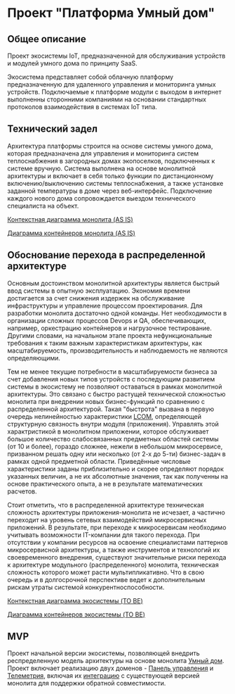 # Проект "Платформа Умный дом"

## Общее описание
Проект экосистемы IoT, предназначенной для обслуживания устройств и модулей умного дома по принципу SaaS.

Экосистема представляет собой облачную платформу предназначенную для удаленного управления и мониторинга умных устройств. Подключаемые к платформе модули с выходом в интернет выполненны сторонними компаниями на основании стандартных протоколов взаимодействия в системах IoT типа.

## Технический задел
Архитектура платформы строится на основе системы умного дома, которая предназначена для управления и мониторинга систем теплоснабжения в загородных домах экопоселков, подключенных к системе вручную. Система выполнена на основе монолитной архитектуры и включает в себя только функции по дистанционному включению/выключению системы теплоснабжения, а также установке заданной температуры в доме через веб-интерфейс. Подключение каждого нового дома сопровождается выездом технического специалиста на объект.

[Контекстная диаграмма монолита (AS IS)](http://127.0.0.1:8081/architecture/AS%20IS/context/)

[Диаграмма контейнеров монолита (AS IS)](http://127.0.0.1:8081/architecture/AS%20IS/container/)

## Обоснование перехода в распределенной архитектуре 
Основным достоинством монолитной архитектуры является быстрый ввод системы в опытную эксплуатацию. Экономия времени достигается за счет снижения издержек на обслуживание инфраструктуры и управление процессом проектирования. Для разработки монолита достаточно одной команды. Нет необходимости в организации сложных процессов Devops и QA, обеспечивающих, например, оркестрацию контейнеров и нагрузочное тестирование. Другими словами, на начальном этапе проекта нефункциональные требования к таким важным характеристикам архитектуры, как масштабируемость, производительность и наблюдаемость не являются определяющими.

Тем не менее текущие потребности в масштабируемости бизнеса за счет добавления новых типов устройств с последующим развитием системы в экосистему не позволяют оставаться в рамках монолитной архитектуры. Это связано с быстро растущей технической сложностью монолита при внедрении новых бизнес-функций по сравнению с распределенной архитектурой. Такая "быстрота" вызвана в первую очередь нелинейностью характеристики [LCOM](https://studfile.net/preview/899467/page:7/), определяющей структурную связность внутри модуля (приложения). Управлять этой характристикой в монолитном приложении, которое обслуживает большое количество слабосвязанных предметных областей системы (от 10 и более), гораздо сложнее, нежели в небольшом микросервисе, призванном решать одну или несколько (от 2-х до 5-ти) бизнес-задач в рамках одной предметной области. Приведённые числовые характеристики заданы приблизительно и скорее определяют порядок указанных величин, а не их абсолютные значения, так как полученны на основе практического опыта, а не в результате математических расчетов.

Стоит отметить, что в распределенной архитектуре техническая сложность архитектуры приложения-монолита не исчезает, а частично переходит на уровень сетевых взаимодействий микросервисных приложений. В результате, при переходе к микросервисам необходимо учитывать возможности IT-компании для такого перехода. При отсутствии у компании ресурсов на освоение специалистами паттернов микросервисной архитектуры, а также инструментов и технологий их своевременного внедрения, существуют значительные риски перехода к архитектуре модульного (распределенного) монолита, техническая сложность которого может расти мультипликативно. Что в свою очередь и в долгосрочной перспективе ведет к дополнительным рискам утраты системой конкурентноспособности.

[Контекстная диаграмма экосистемы (TO BE)](http://127.0.0.1:8081/architecture/TO%20BE/context/)

[Диаграмма контейнеров экосистемы (TO BE)](http://127.0.0.1:8081/architecture/TO%20BE/container/)


## MVP
Проект начальной версии экосистемы, позволяющей внедрить респределенную модель архитектуры на основе монолита [Умный дом](http://127.0.0.1:8081/architecture/AS%20IS/context/). Проект включает реализацию двух доменов - [Панель управления](http://127.0.0.1:8081/architecture/TO%20BE/MVP/components/control-panel/) и [Телеметрия](http://127.0.0.1:8081/architecture/TO%20BE/MVP/components/telemetry/), включая их [интеграцию](http://127.0.0.1:8081/architecture/TO%20BE/MVP/components/monolith/) с существующей версией монолита для поддержки обратной совместимости.
